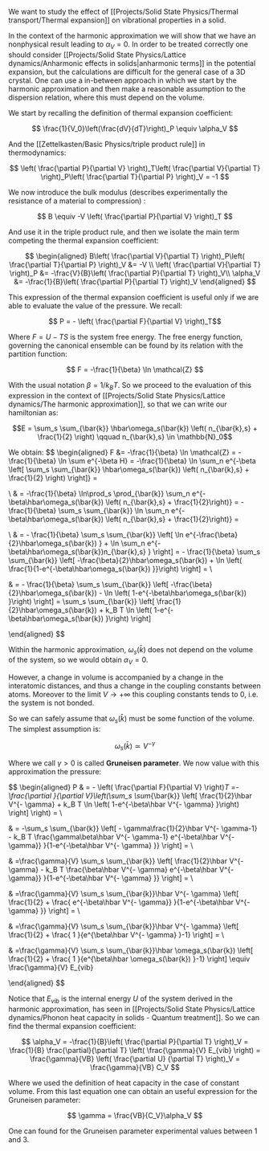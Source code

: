 We want to study the effect of [[Projects/Solid State Physics/Thermal transport/Thermal expansion]] on vibrational properties in a solid.

In the context of the harmonic approximation we will show that we have an nonphysical result leading to $\alpha_V=0$. 
In order to be treated correctly one should consider [[Projects/Solid State Physics/Lattice dynamics/Anharmonic effects in solids|anharmonic terms]] in the potential expansion, but the calculations are difficult for the general case of a 3D crystal. 
One can use a in-between approach in which we start by the harmonic approximation and then make a reasonable assumption to the dispersion relation, where this must depend on the volume.

We start by recalling the definition of thermal expansion coefficient:

$$ \frac{1}{V_0}\left(\frac{dV}{dT}\right)_P \equiv \alpha_V $$

And the [[Zettelkasten/Basic Physics/triple product rule]] in thermodynamics:

$$ \left( \frac{\partial P}{\partial V} \right)_T\left( \frac{\partial V}{\partial T} \right)_P\left( \frac{\partial T}{\partial P} \right)_V = -1 $$

We now introduce the bulk modulus (describes experimentally the resistance of a material to compression) :

$$ B \equiv -V \left( \frac{\partial P}{\partial V} \right)_T $$

And use it in the triple product rule, and then we isolate the main term competing the thermal expansion coefficient:

$$ \begin{aligned} 
 B\left( \frac{\partial V}{\partial T} \right)_P\left( \frac{\partial T}{\partial P} \right)_V &= -V \\
 \left( \frac{\partial V}{\partial T} \right)_P &= -\frac{V}{B}\left( \frac{\partial P}{\partial T} \right)_V\\
 \alpha_V &= -\frac{1}{B}\left( \frac{\partial P}{\partial T} \right)_V 
\end{aligned} $$

This expression of the thermal expansion coefficient is useful only if we are able to evaluate the value of the pressure.
We recall:

$$ P = - \left( \frac{\partial F}{\partial V} \right)_T$$

Where $F = U-TS$ is the system free energy. The free energy function, governing the canonical ensemble can be found by its relation with the partition function:

$$ F = -\frac{1}{\beta} \ln \mathcal{Z} $$

With the usual notation $\beta =1/k_B T$.
So we proceed to the evaluation of this expression in the context of [[Projects/Solid State Physics/Lattice dynamics/The harmonic approximation]], so that we can write our hamiltonian as:

$$E = \sum_s \sum_{\bar{k}} \hbar\omega_s(\bar{k}) \left( n_{\bar{k},s} + \frac{1}{2} \right) \qquad n_{\bar{k},s} \in \mathbb{N}_0$$

We obtain:
 $$ \begin{aligned} F &= -\frac{1}{\beta} \ln \mathcal{Z} = -\frac{1}{\beta} \ln \sum e^{-\beta H} = -\frac{1}{\beta} \ln \sum_n e^{-\beta \left[ \sum_s \sum_{\bar{k}} \hbar\omega_s(\bar{k}) \left( n_{\bar{k},s} + \frac{1}{2} \right)  \right]} = 
 
 \\ & =  -\frac{1}{\beta} \ln\prod_s \prod_{\bar{k}} \sum_n e^{-\beta\hbar\omega_s(\bar{k}) \left( n_{\bar{k},s} + \frac{1}{2}\right)} = -  \frac{1}{\beta} \sum_s \sum_{\bar{k}} \ln \sum_n e^{-\beta\hbar\omega_s(\bar{k}) \left( n_{\bar{k},s} + \frac{1}{2}\right)} = 
 
 \\ & = -  \frac{1}{\beta} \sum_s \sum_{\bar{k}} \left[ \ln e^{-\frac{\beta}{2}\hbar\omega_s(\bar{k}) } + \ln \sum_n e^{-\beta\hbar\omega_s(\bar{k})n_{\bar{k},s} } \right] = -  \frac{1}{\beta} \sum_s \sum_{\bar{k}} \left[ -\frac{\beta}{2}\hbar\omega_s(\bar{k})  + \ln \left( \frac{1}{1-e^{-\beta\hbar\omega_s(\bar{k}) }}\right) \right] = \\ 

& = -  \frac{1}{\beta} \sum_s \sum_{\bar{k}} \left[ -\frac{\beta}{2}\hbar\omega_s(\bar{k})  - \ln \left( 1-e^{-\beta\hbar\omega_s(\bar{k}) }\right) \right] =  \sum_s \sum_{\bar{k}} \left[ \frac{1}{2}\hbar\omega_s(\bar{k})  + k_B T \ln \left( 1-e^{-\beta\hbar\omega_s(\bar{k}) }\right) \right]  
 
 \end{aligned} $$

Within the harmonic approximation, $\omega_s(\bar{k})$  does not depend on the volume of the system, so we would obtain $\alpha_V =0$.

However, a change in volume is accompanied by a change in the interatomic distances, and thus a change in the coupling constants between atoms.
Moreover to the limit $V\to +\infty$ this coupling constants tends to 0, i.e. the system is not bonded.

So we can safely assume that $\omega_s(\bar{k})$ must be some function of the volume.
The simplest assumption is:

$$\omega_s(\bar{k}) \simeq V^{- \gamma}$$

Where we call $\gamma > 0$ is called **Gruneisen parameter**.
We now value with this approximation the pressure:

$$ 
\begin{aligned}
P & = - \left( \frac{\partial F}{\partial V} \right)_T =-\frac{\partial }{\partial V}\left(\sum_s \sum_{\bar{k}} \left[ \frac{1}{2}\hbar V^{- \gamma}  + k_B T \ln \left( 1-e^{-\beta\hbar V^{- \gamma} }\right) \right]  \right) = \\ 

& = -\sum_s \sum_{\bar{k}} \left[ - \gamma\frac{1}{2}\hbar V^{- \gamma-1}  - k_B T \frac{\gamma\beta\hbar V^{- \gamma-1} e^{-\beta\hbar V^{- \gamma}} }{1-e^{-\beta\hbar V^{- \gamma} }} \right]  = \\

& =\frac{\gamma}{V} \sum_s \sum_{\bar{k}} \left[ \frac{1}{2}\hbar V^{- \gamma}  - k_B T \frac{\beta\hbar V^{- \gamma} e^{-\beta\hbar V^{- \gamma}} }{1-e^{-\beta\hbar V^{- \gamma} }} \right]  = \\

&  =\frac{\gamma}{V} \sum_s \sum_{\bar{k}}\hbar V^{- \gamma} \left[ \frac{1}{2} +  \frac{ e^{-\beta\hbar V^{- \gamma}} }{1-e^{-\beta\hbar V^{- \gamma} }} \right]  = \\

&  =\frac{\gamma}{V} \sum_s \sum_{\bar{k}}\hbar V^{- \gamma} \left[ \frac{1}{2} +  \frac{ 1 }{e^{\beta\hbar V^{- \gamma} }-1} \right]  = \\

&  =\frac{\gamma}{V} \sum_s \sum_{\bar{k}}\hbar \omega_s(\bar{k}) \left[ \frac{1}{2} +  \frac{ 1 }{e^{\beta\hbar \omega_s(\bar{k}) }-1} \right] \equiv \frac{\gamma}{V} E_{vib} 

\end{aligned}
$$

Notice that $E_{vib}$ is the internal energy $U$ of the system derived in the harmonic approximation, has seen in [[Projects/Solid State Physics/Lattice dynamics/Phonon heat capacity in solids - Quantum treatment]].
So we can find the thermal expansion coefficient:

$$ \alpha_V = -\frac{1}{B}\left( \frac{\partial P}{\partial T} \right)_V = \frac{1}{B} \frac{\partial}{\partial T} \left( \frac{\gamma}{V} E_{vib} \right) =  \frac{\gamma}{VB} \left( \frac{\partial U} {\partial T} \right)_V =  \frac{\gamma}{VB} C_V $$

Where we used the definition of heat capacity in the case of constant volume.
From this last equation one can obtain an useful expression for the Gruneisen parameter:

$$ \gamma = \frac{VB}{C_V}\alpha_V $$

One can found for the Gruneisen parameter experimental values between 1 and 3.